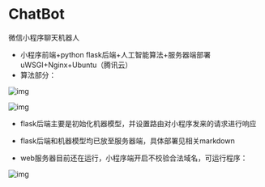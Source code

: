 # ChatBot
微信小程序聊天机器人

- 小程序前端+python flask后端+人工智能算法+服务器端部署uWSGI+Nginx+Ubuntu（腾讯云）
- 算法部分：

![img](https://imglf6.lf127.net/img/cDR1NkVtV3pKMEk1WE9kaHRXOXJEaFZ5ZnlKN3IzUHRpWG96R3lPL2hTNmJwZCtzZC9FVzFBPT0.png)

![img](https://imglf3.lf127.net/img/aEpOalRwZHRiUi8wcmw3enpxYXBLWTJiTDlaekIwcUx3eFVsc2VjaW5VL0NjRDBaM1Z3TTdBPT0.png)

-  flask后端主要是初始化机器模型，并设置路由对小程序发来的请求进行响应

- flask后端和机器模型均已放至服务器端，具体部署见相关markdown

- web服务器目前还在运行，小程序端开启不校验合法域名，可运行程序：

![img](https://imglf4.lf127.net/img/RnA0T1dLRXBhZHpSTnlPeUlSUW44a3hRd1hmVDVaUlFRaGFvNVM3R1U1NENWTzZmYkV5ZEZBPT0.png)



